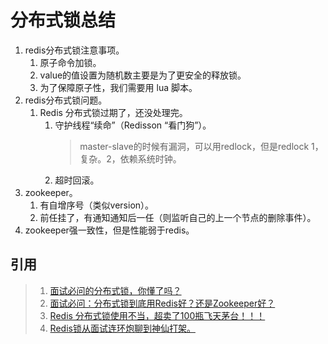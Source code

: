 # 分布式锁总结

1. redis分布式锁注意事项。
   1. 原子命令加锁。
   1. value的值设置为随机数主要是为了更安全的释放锁。
   1. 为了保障原子性，我们需要用 lua 脚本。
2. redis分布式锁问题。
   1. Redis 分布式锁过期了，还没处理完。
      1. 守护线程“续命”（Redisson “看门狗”）。
         >master-slave的时候有漏洞，可以用redlock，但是redlock 1，复杂。2，依赖系统时钟。
      1. 超时回滚。
3. zookeeper。
   1. 有自增序号（类似version）。
   1. 前任挂了，有通知通知后一任（则监听自己的上一个节点的删除事件）。
4. zookeeper强一致性，但是性能弱于redis。

## 引用
>1. [面试必问的分布式锁，你懂了吗？](https://mp.weixin.qq.com/s/1XP_GmZ58B4CspdaTHJGJA)
>1. [面试必问：分布式锁到底用Redis好？还是Zookeeper好？](https://mp.weixin.qq.com/s/xdqN5gVJnVhmnLIU6Khu4A)
>1. [Redis 分布式锁使用不当，超卖了100瓶飞天茅台！！！](https://blog.csdn.net/bntX2jSQfEHy7/article/details/111148083)
>1. [Redis锁从面试连环炮聊到神仙打架。](https://mp.weixin.qq.com/s/WXnAzYbVZ7GAT6AnOeFSgA)